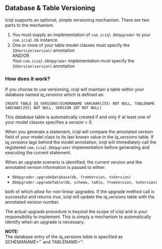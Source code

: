 ## Database & Table Versioning

Iciql supports an optional, simple versioning mechanism.  There are two parts to the mechanism.

1. You must supply an implementation of `com.iciql.DbUpgrader` to your `com.iciql.Db` instance.
2. One or more of your table model classes must specify the `IQVersion(version)` annotation<br>
AND/OR<br/>
Your `com.iciql.DbUpgrader` implementation must specify the `IQVersion(version)` annotation

### How does it work?
If you choose to use versioning, iciql will maintain a table within your database named *iq_versions* which is defined as:

    CREATE TABLE IQ_VERSIONS(SCHEMANAME VARCHAR(255) NOT NULL, TABLENAME VARCHAR(255) NOT NULL, VERSION INT NOT NULL)
    
This database table is automatically created if and only if at least one of your model classes specifies a *version* > 0.

When you generate a statement, iciql will compare the annotated version field of your model class to its last known value in the *iq_versions* table.  If *iq_versions* lags behind the model annotation, iciql will immediately call the registered `com.iciql.DbUpgrader` implementation before generating and executing the current statement.

When an upgrade scenario is identified, the current version and the annotated version information is passed to either:

- `DbUpgrader.upgradeDatabase(db, fromVersion, toVersion)`
- `DbUpgrader.upgradeTable(db, schema, table, fromVersion, toVersion)`

both of which allow for non-linear upgrades.  If the upgrade method call is successful and returns *true*, iciql will update the *iq_versions* table with the annotated version number.

The actual upgrade procedure is beyond the scope of iciql and is your responsibility to implement.  This is simply a mechanism to automatically identify when an upgrade is necessary.

**NOTE:**<br/>
The database entry of the *iq_versions* table is specified as SCHEMANAME='' and TABLENAME=''.